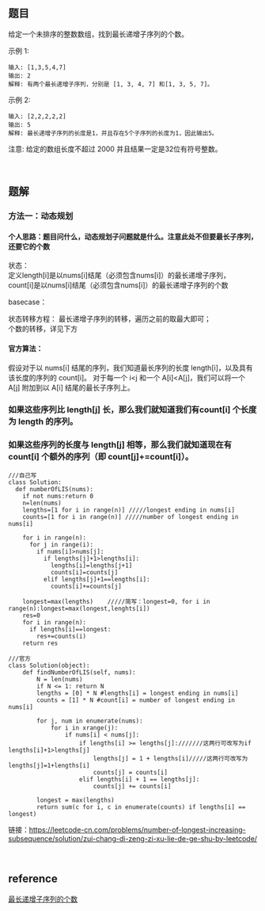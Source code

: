 ## 题目
给定一个未排序的整数数组，找到最长递增子序列的个数。

示例 1:
```
输入: [1,3,5,4,7]
输出: 2
解释: 有两个最长递增子序列，分别是 [1, 3, 4, 7] 和[1, 3, 5, 7]。
```
示例 2:
```
输入: [2,2,2,2,2]
输出: 5
解释: 最长递增子序列的长度是1，并且存在5个子序列的长度为1，因此输出5。
```
注意: 给定的数组长度不超过 2000 并且结果一定是32位有符号整数。

&nbsp;
## 题解
### 方法一：动态规划
#### 个人思路：题目问什么，动态规划子问题就是什么。注意此处不但要最长子序列，还要它的个数
状态：   
定义length[i]是以nums[i]结尾（必须包含nums[i]）的最长递增子序列，   
count[i]是以nums[i]结尾（必须包含nums[i]）的最长递增子序列的个数

basecase：  

状态转移方程：
最长递增子序列的转移，遍历之前的取最大即可；  
个数的转移，详见下方

#### 官方算法：
假设对于以 nums[i] 结尾的序列，我们知道最长序列的长度 length[i]，以及具有该长度的序列的 count[i]。
对于每一个 i<j 和一个 A[i]<A[j]，我们可以将一个 A[j] 附加到以 A[i] 结尾的最长子序列上。

### **如果这些序列比 length[j] 长，那么我们就知道我们有count[i] 个长度为 length 的序列**。   
### **如果这些序列的长度与 length[j] 相等，那么我们就知道现在有 count[i] 个额外的序列（即 count[j]+=count[i]）**。
```
///自己写
class Solution:
  def numberOfLIS(nums):
    if not nums:return 0
    n=len(nums)
    lengths=[1 for i in range(n)] /////longest ending in nums[i]
    counts=[1 for i in range(n)] /////number of longest ending in nums[i]
    
    for i in range(n):
      for j in range(i):
        if nums[i]>nums[j]:
          if lengths[j]+1>lengths[i]:
            lengths[i]=lengths[j+1]
            counts[i]=counts[j]
          elif lengths[j]+1==lengths[i]:
            counts[i]+=counts[j]
    
    longest=max(lengths)    /////简写：longest=0, for i in range(n):longest=max(longest,lenghts[i])
    res=0
    for i in range(n):
      if lengths[i]==longest:
        res+=counts(i)
    return res
```
```
///官方
class Solution(object):
    def findNumberOfLIS(self, nums):
        N = len(nums)
        if N <= 1: return N
        lengths = [0] * N #lengths[i] = longest ending in nums[i]
        counts = [1] * N #count[i] = number of longest ending in nums[i]

        for j, num in enumerate(nums):
            for i in xrange(j):
                if nums[i] < nums[j]:
                    if lengths[i] >= lengths[j]:///////这两行可改写为if lengths[i]+1>lengths[j]
                        lengths[j] = 1 + lengths[i]/////这两行可改写为  lengths[j]=1+lengths[i]
                        counts[j] = counts[i]
                    elif lengths[i] + 1 == lengths[j]:
                        counts[j] += counts[i]

        longest = max(lengths)
        return sum(c for i, c in enumerate(counts) if lengths[i] == longest)
```
链接：https://leetcode-cn.com/problems/number-of-longest-increasing-subsequence/solution/zui-chang-di-zeng-zi-xu-lie-de-ge-shu-by-leetcode/

&nbsp;
## reference
[最长递增子序列的个数](https://leetcode-cn.com/problems/number-of-longest-increasing-subsequence/)
